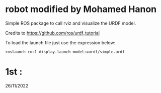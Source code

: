 # robot modified by Mohamed Hanon
Simple ROS package to call rviz and visualize the URDF model.

Credits to https://github.com/ros/urdf_tutorial


To load the launch file just use the expression below:

```roslaunch ros1 display.launch model:=urdf/simple.urdf```
# 1st :
26/11/2022
